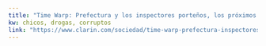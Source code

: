 ```yaml
---
title: "Time Warp: Prefectura y los inspectores porteños, los próximos pasos - 24/05/2016 - Clarín.com"
kw: chicos, drogas, corruptos
link: "https://www.clarin.com/sociedad/time-warp-prefectura-inspectores-portenos-proximos-pasos_0_Vy4MNATGb.html"
---
```


